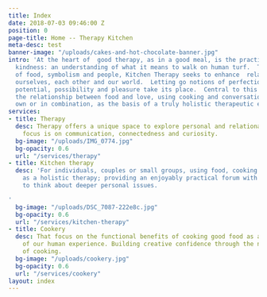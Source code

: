 ```yaml
---
title: Index
date: 2018-07-03 09:46:00 Z
position: 0
page-title: Home -- Therapy Kitchen
meta-desc: test
banner-image: "/uploads/cakes-and-hot-chocolate-banner.jpg"
intro: 'At the heart of  good therapy, as in a good meal, is the practice of loving
  kindness: an understanding of what it means to walk on human turf.  Through an appreciation
  of food, symbolism and people, Kitchen Therapy seeks to enhance  relationships with
  ourselves, each other and our world.  Letting go notions of perfection, we find
  potential, possibility and pleasure take its place.  Central to this approach is
  the relationship between food and love, using cooking and conversation, on their
  own or in combination, as the basis of a truly holistic therapeutic experience.'
services:
- title: Therapy
  desc: Therapy offers a unique space to explore personal and relational issues. The
    focus is on communication, connectedness and curiosity.
  bg-image: "/uploads/IMG_0774.jpg"
  bg-opacity: 0.6
  url: "/services/therapy"
- title: Kitchen therapy
  desc: 'For individuals, couples or small groups, using food, cooking and eating
    as a holistic therapy; providing an enjoyably practical forum with the potential
    to think about deeper personal issues.

'
  bg-image: "/uploads/DSC_7087-222e8c.jpg"
  bg-opacity: 0.6
  url: "/services/kitchen-therapy"
- title: Cookery
  desc: That focus on the functional benefits of cooking good food as a vital part
    of our human experience. Building creative confidence through the natural art
    of cooking.
  bg-image: "/uploads/cookery.jpg"
  bg-opacity: 0.6
  url: "/services/cookery"
layout: index
---
```


